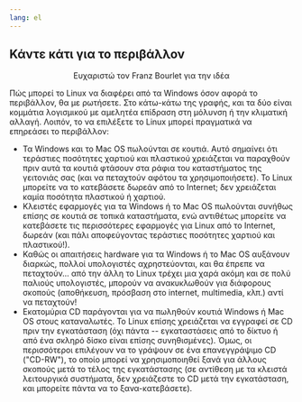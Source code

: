 ```yaml
---
lang: el
---
```





<h2>Κάντε κάτι για το περιβάλλον</h2>

<p align="center">Ευχαριστώ τον Franz Bourlet για την ιδέα

Πώς μπορεί το Linux να διαφέρει από τα Windows όσον αφορά το περιβάλλον,
θα με ρωτήσετε. Στο κάτω-κάτω της γραφής, και τα δύο είναι κομμάτια
λογισμικού με αμελητέα επίδραση στη μόλυνση ή την κλιματική αλλαγή.
Λοιπόν, το να επιλέξετε το Linux μπορεί πραγματικά να επηρεάσει το
περιβάλλον:

<ul>

<li>Τα Windows και το Mac OS πωλούνται σε κουτιά. Αυτό σημαίνει ότι
τεράστιες ποσότητες χαρτιού και πλαστικού χρειάζεται να παραχθούν πριν
αυτά τα κουτιά φτάσουν στα ράφια του καταστήματος της γειτονιάς σας
(και να πεταχτούν αφότου τα χρησιμοποιήσετε). Το Linux μπορείτε να το
κατεβάσετε δωρεάν από το Internet; δεν χρειάζεται καμία ποσότητα 
πλαστικού ή χαρτιού.</li>

<li>Κλειστές εφαρμογές για τα Windows ή το Mac OS πωλούνται συνήθως επίσης
σε κουτιά σε τοπικά καταστήματα, ενώ αντιθέτως μπορείτε να κατεβάσετε τις
περισσότερες εφαρμογές για Linux από το Internet, δωρεάν (και πάλι 
αποφεύγοντας τεράστιες ποσότητες χαρτιού και πλαστικού!).</li>

<li>Καθώς οι απαιτήσεις hardware για τα Windows ή το Mac OS αυξάνουν διαρκώς,
πολλοί υπολογιστές αχρηστεύονται, και θα έπρεπε να πεταχτούν... από την
άλλη το Linux τρέχει μια χαρά ακόμη και σε πολύ παλιούς υπολογιστές, μπορούν
να ανακυκλωθούν για διάφορους σκοπούς (αποθήκευση, πρόσβαση στο internet,
multimedia, κλπ.) αντί να πεταχτούν!</li>

<li>Εκατομύρια CD παράγονται για να πωληθούν κουτιά Windows ή Mac OS στους
καταναλωτές. Το Linux επίσης χρειάζεται να εγγραφεί σε CD πριν την εγκατάσταση
(όχι πάντα -- εγκαταστάσεις από το δίκτυο ή από ένα σκληρό δίσκο είναι επίσης
συνηθισμένες). Όμως, οι περισσότεροι επιλέγουν να το γράψουν σε ένα
επανεγγράψιμο CD ("CD-RW"), το οποίο μπορεί να χρησιμοποιηθεί ξανά για άλλους 
σκοπούς μετά το τέλος της εγκατάστασης (σε αντίθεση με τα κλειστά λειτουργικά
συστήματα, δεν χρειάζεστε το CD μετά την εγκατάσταση, και μπορείτε πάντα να το
ξανα-κατεβάσετε).</li>

</ul>




